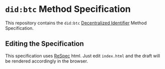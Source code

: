 # `did:btc` Method Specification

This repository contains the `did:btc` [Decentralized Identifier](https://www.w3.org/TR/did-core/) Method Specification.

## Editing the Specification

This specification uses [ReSpec](https://github.com/w3c/respec/) html. Just edit `index.html` and the draft will be rendered accordingly in the browser.
